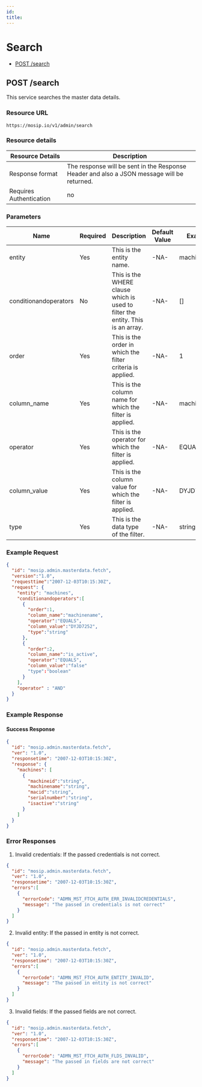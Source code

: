 ```yaml
---
id: 
title: 
---
```

# Search
* [POST /search](#post-fetch)

## POST /search
This service searches the master data details. 

### Resource URL
`https://mosip.io/v1/admin/search`

### Resource details
Resource Details | Description
------------ | -------------
Response format | The response will be sent in the Response Header and also a JSON message will be returned. 
Requires Authentication | no

### Parameters
Name | Required | Description | Default Value | Example
-----|----------|-------------|---------------|--------
entity|Yes|This is the entity name. | -NA- | machines
conditionandoperators|No|This is the WHERE clause which is used to filter the entity. This is an array. | -NA- | []
order|Yes|This is the order in which the filter criteria is applied.| -NA- | 1
column_name|Yes|This is the column name for which the filter is applied.| -NA- | machinename
operator|Yes|This is the operator for which the filter is applied.| -NA- | EQUALS
column_value|Yes|This is the column value for which the filter is applied.| -NA- | DYJD7252
type|Yes|This is the data type of the filter.| -NA- | string


### Example Request
```JSON
{
  "id": "mosip.admin.masterdata.fetch",
  "version":"1.0",
  "requesttime":"2007-12-03T10:15:30Z",
  "request": {
    "entity": "machines",
    "conditionandoperators":[
      {   
        "order":1,
        "column_name":"machinename",
        "operator":"EQUALS",
        "column_value":"DYJD7252",
        "type":"string"
      },
      {   
        "order":2,
        "column_name":"is_active",
        "operator":"EQUALS",
        "column_value":"false"
        "type":"boolean"
      }
    ],
    "operator" : "AND"
  }
}
```

### Example Response

#### Success Response 
```JSON
{
  "id": "mosip.admin.masterdata.fetch",
  "ver": "1.0",
  "responsetime": "2007-12-03T10:15:30Z",
  "response": {
    "machines": [
      {
        "machineid":"string",
        "machinename":"string",
        "macid":"string",
        "serialnumber":"string",
        "isactive":"string"
      }
    ]
  }
}
```

### Error Responses

1. Invalid credentials: If the passed credentials is not correct. 
```JSON
{
  "id": "mosip.admin.masterdata.fetch",
  "ver": "1.0",
  "responsetime": "2007-12-03T10:15:30Z",
  "errors":[
    {
      "errorCode": "ADMN_MST_FTCH_AUTH_ERR_INVALIDCREDENTIALS",
      "message": "The passed in credentials is not correct"
    }    
  ]
}
```
2. Invalid entity: If the passed in entity is not correct. 
```JSON
{
  "id": "mosip.admin.masterdata.fetch",
  "ver": "1.0",
  "responsetime": "2007-12-03T10:15:30Z",
  "errors":[
    {
      "errorCode": "ADMN_MST_FTCH_AUTH_ENTITY_INVALID",
      "message": "The passed in entity is not correct"
    }    
  ]
}
```
3. Invalid fields: If the passed fields are not correct. 
```JSON
{
  "id": "mosip.admin.masterdata.fetch",
  "ver": "1.0",
  "responsetime": "2007-12-03T10:15:30Z",
  "errors":[
    {
      "errorCode": "ADMN_MST_FTCH_AUTH_FLDS_INVALID",
      "message": "The passed in fields are not correct"
    }    
  ]
}
```
